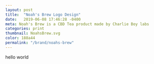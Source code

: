 ```yaml
---
layout: post
title:  "Noah's Brew Logo Design"
date:   2019-06-08 17:46:28 -0400
meta: Noah's Brew is a CBD Tea product made by Charlie Boy labs
categories: print
thumbnail: NoahsBrew.svg
color: 188a44
permalink: "/brand/noahs-brew"
---
```

hello world
